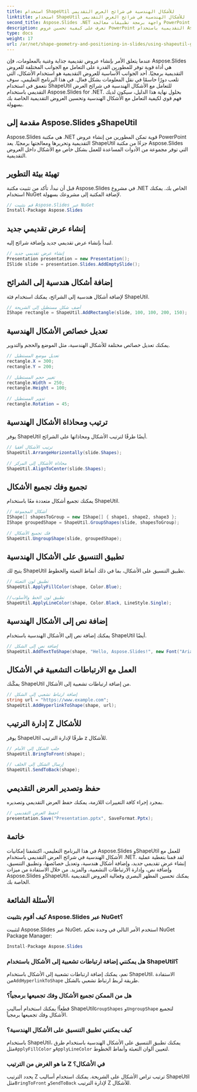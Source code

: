 ```yaml
---
title: استخدام ShapeUtil للأشكال الهندسية في شرائح العرض التقديمي
linktitle: استخدام ShapeUtil للأشكال الهندسية في شرائح العرض التقديمي
second_title: Aspose.Slides .NET واجهة برمجة تطبيقات معالجة PowerPoint
description: تعرف على كيفية تحسين عروض PowerPoint التقديمية باستخدام Aspose.Slides. استكشف ShapeUtil لمعالجة الأشكال الهندسية. دليل خطوة بخطوة مع كود مصدر .NET. تحسين العروض التقديمية بشكل فعال.
type: docs
weight: 17
url: /ar/net/shape-geometry-and-positioning-in-slides/using-shapeutil-geometry-shape/
---
```

عندما يتعلق الأمر بإنشاء عروض تقديمية جذابة وغنية بالمعلومات، فإن Aspose.Slides هي أداة قوية توفر للمطورين القدرة على التعامل مع الجوانب المختلفة للعروض التقديمية برمجيًا. أحد الجوانب الأساسية للعروض التقديمية هو استخدام الأشكال، التي تلعب دورًا حاسمًا في نقل المعلومات بشكل فعال. في هذا البرنامج التعليمي، سوف نتعمق في استخدام ShapeUtil للتعامل مع الأشكال الهندسية في شرائح العرض التقديمي باستخدام Aspose.Slides for .NET. بحلول نهاية هذا الدليل، سيكون لديك فهم قوي لكيفية التعامل مع الأشكال الهندسية وتحسين العروض التقديمية الخاصة بك بسهولة.

## مقدمة إلى Aspose.Slides وShapeUtil

Aspose.Slides هي مكتبة .NET قوية تمكن المطورين من إنشاء عروض PowerPoint التقديمية وتحريرها ومعالجتها برمجيًا. يعد ShapeUtil جزءًا من مكتبة Aspose.Slides التي توفر مجموعة من الأدوات المساعدة للعمل بشكل خاص مع الأشكال داخل العروض التقديمية.

## تهيئة بيئة التطوير

قبل أن نبدأ، تأكد من تثبيت مكتبة Aspose.Slides في مشروع .NET الخاص بك. يمكنك استخدام NuGet لإضافة المكتبة إلى مشروعك بسهولة.

```csharp
// قم بتثبيت Aspose.Slides عبر NuGet
Install-Package Aspose.Slides
```

## إنشاء عرض تقديمي جديد

لنبدأ بإنشاء عرض تقديمي جديد وإضافة شرائح إليه.

```csharp
// إنشاء عرض تقديمي جديد
Presentation presentation = new Presentation();
ISlide slide = presentation.Slides.AddEmptySlide();
```

## إضافة أشكال هندسية إلى الشرائح

لإضافة أشكال هندسية إلى الشرائح، يمكنك استخدام فئة ShapeUtil.

```csharp
// أضف شكل مستطيل إلى الشريحة
IShape rectangle = ShapeUtil.AddRectangle(slide, 100, 100, 200, 150);
```

## تعديل خصائص الأشكال الهندسية

يمكنك تعديل خصائص مختلفة للأشكال الهندسية، مثل الموضع والحجم والتدوير.

```csharp
// تعديل موضع المستطيل
rectangle.X = 300;
rectangle.Y = 200;

// تغيير حجم المستطيل
rectangle.Width = 250;
rectangle.Height = 100;

// تدوير المستطيل
rectangle.Rotation = 45;
```

## ترتيب ومحاذاة الأشكال الهندسية

يوفر ShapeUtil أيضًا طرقًا لترتيب الأشكال ومحاذاتها على الشرائح.

```csharp
// ترتيب الأشكال أفقيا
ShapeUtil.ArrangeHorizontally(slide.Shapes);

// محاذاة الأشكال إلى المركز
ShapeUtil.AlignToCenter(slide.Shapes);
```

## تجميع وفك تجميع الأشكال

يمكنك تجميع أشكال متعددة معًا باستخدام ShapeUtil.

```csharp
// أشكال المجموعة
IShape[] shapesToGroup = new IShape[] { shape1, shape2, shape3 };
IShape groupedShape = ShapeUtil.GroupShapes(slide, shapesToGroup);

// فك تجميع الأشكال
ShapeUtil.UngroupShape(slide, groupedShape);
```

## تطبيق التنسيق على الأشكال الهندسية

يتيح لك ShapeUtil تطبيق التنسيق على الأشكال، بما في ذلك أنماط التعبئة والخطوط.

```csharp
// تطبيق لون التعبئة
ShapeUtil.ApplyFillColor(shape, Color.Blue);

//تطبيق لون الخط والأسلوب
ShapeUtil.ApplyLineColor(shape, Color.Black, LineStyle.Single);
```

## إضافة نص إلى الأشكال الهندسية

يمكنك إضافة نص إلى الأشكال الهندسية باستخدام ShapeUtil أيضًا.

```csharp
// إضافة نص إلى الشكل
ShapeUtil.AddTextToShape(shape, "Hello, Aspose.Slides!", new Font("Arial", 12), Color.Black);
```

## العمل مع الارتباطات التشعبية في الأشكال

يمكّنك ShapeUtil من إضافة ارتباطات تشعبية إلى الأشكال.

```csharp
// إضافة ارتباط تشعبي إلى الشكل
string url = "https://www.example.com";
ShapeUtil.AddHyperlinkToShape(shape, url);
```

## إدارة الترتيب Z للأشكال

يوفر ShapeUtil طرقًا لإدارة الترتيب z للأشكال.

```csharp
// جلب الشكل إلى الأمام
ShapeUtil.BringToFront(shape);

// إرسال الشكل إلى الخلف
ShapeUtil.SendToBack(shape);
```

## حفظ وتصدير العرض التقديمي

بمجرد إجراء كافة التغييرات اللازمة، يمكنك حفظ العرض التقديمي وتصديره.

```csharp
// احفظ العرض التقديمي
presentation.Save("Presentation.pptx", SaveFormat.Pptx);
```

## خاتمة

في هذا البرنامج التعليمي، اكتشفنا إمكانيات Aspose.Slides وShapeUtil للعمل مع الأشكال الهندسية في شرائح العرض التقديمي باستخدام .NET. لقد قمنا بتغطية عملية إنشاء عرض تقديمي جديد، وإضافة أشكال هندسية، وتعديل خصائصها، وتطبيق التنسيق، وإضافة نص، وإدارة الارتباطات التشعبية، والمزيد. من خلال الاستفادة من ميزات Aspose.Slides وShapeUtil، يمكنك تحسين المظهر البصري وفعالية العروض التقديمية الخاصة بك.

## الأسئلة الشائعة

### كيف أقوم بتثبيت Aspose.Slides عبر NuGet؟

لتثبيت Aspose.Slides عبر NuGet، استخدم الأمر التالي في وحدة تحكم NuGet Package Manager:

```csharp
Install-Package Aspose.Slides
```

### هل يمكنني إضافة ارتباطات تشعبية إلى الأشكال باستخدام ShapeUtil؟

 نعم، يمكنك إضافة ارتباطات تشعبية إلى الأشكال باستخدام ShapeUtil. الاستفادة من`AddHyperlinkToShape` طريقة لربط ارتباط تشعبي بالشكل.

### هل من الممكن تجميع الأشكال وفك تجميعها برمجياً؟

 قطعاً! يمكنك استخدام أساليب ShapeUtil`GroupShapes` و`UngroupShape` لتجميع الأشكال وفك تجميعها برمجياً.

### كيف يمكنني تطبيق التنسيق على الأشكال الهندسية؟

 باستخدام ShapeUtil، يمكنك تطبيق التنسيق على الأشكال الهندسية باستخدام طرق مثل`ApplyFillColor` و`ApplyLineColor` لتعيين ألوان التعبئة وأنماط الخطوط.

### ما هو الغرض من الترتيب Z في الأشكال؟

 يحدد الترتيب Z ترتيب تراص الأشكال على الشريحة. يمكنك استخدام أساليب ShapeUtil مثل`BringToFront` و`SendToBack` لإدارة الترتيب Z للأشكال.